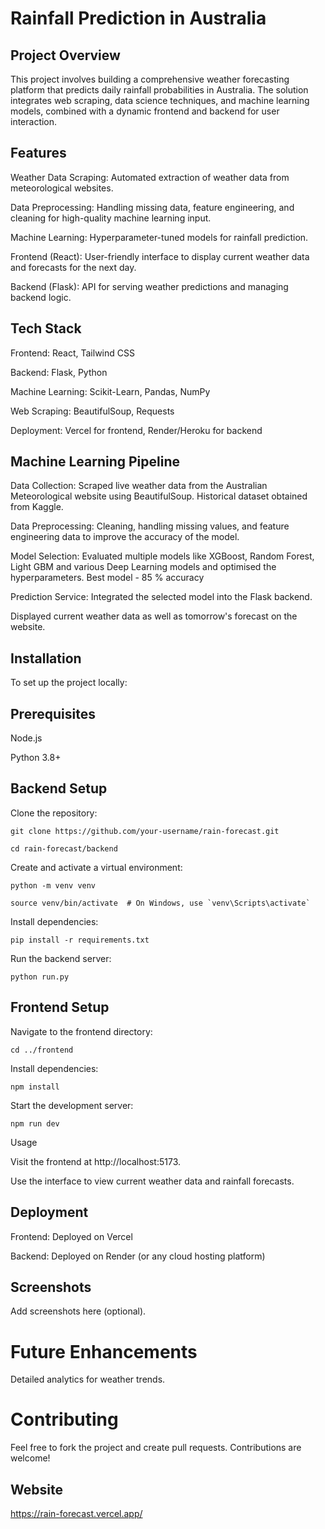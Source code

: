 # Rainfall Prediction in Australia

## Project Overview

This project involves building a comprehensive weather forecasting platform that predicts daily rainfall probabilities in Australia. The solution integrates web scraping, data science techniques, and machine learning models, combined with a dynamic frontend and backend for user interaction.

## Features

Weather Data Scraping: Automated extraction of weather data from meteorological websites.

Data Preprocessing: Handling missing data, feature engineering, and cleaning for high-quality machine learning input.

Machine Learning: Hyperparameter-tuned models for rainfall prediction.

Frontend (React): User-friendly interface to display current weather data and forecasts for the next day.

Backend (Flask): API for serving weather predictions and managing backend logic.

## Tech Stack

Frontend: React, Tailwind CSS

Backend: Flask, Python

Machine Learning: Scikit-Learn, Pandas, NumPy

Web Scraping: BeautifulSoup, Requests

Deployment: Vercel for frontend, Render/Heroku for backend

## Machine Learning Pipeline

Data Collection: Scraped live weather data from the Australian Meteorological website using BeautifulSoup. Historical dataset obtained from Kaggle.

Data Preprocessing: Cleaning, handling missing values, and feature engineering data to improve the accuracy of the model.

Model Selection: Evaluated multiple models like XGBoost, Random Forest, Light GBM and various Deep Learning models and optimised the hyperparameters. Best model - 85 % accuracy

Prediction Service: Integrated the selected model into the Flask backend.

Displayed current weather data as well as tomorrow's forecast on the website.

## Installation

To set up the project locally:

## Prerequisites

Node.js

Python 3.8+

## Backend Setup

Clone the repository:
```
git clone https://github.com/your-username/rain-forecast.git
```
```
cd rain-forecast/backend
```
Create and activate a virtual environment:
```
python -m venv venv
```
```
source venv/bin/activate  # On Windows, use `venv\Scripts\activate`
```
Install dependencies:
```
pip install -r requirements.txt
```
Run the backend server:
```
python run.py
```
## Frontend Setup

Navigate to the frontend directory:
```
cd ../frontend
```
Install dependencies:
```
npm install
```
Start the development server:
```
npm run dev
```
Usage

Visit the frontend at http://localhost:5173.

Use the interface to view current weather data and rainfall forecasts.


## Deployment

Frontend: Deployed on Vercel

Backend: Deployed on Render (or any cloud hosting platform)

## Screenshots

Add screenshots here (optional).

# Future Enhancements

Detailed analytics for weather trends.



# Contributing

Feel free to fork the project and create pull requests. Contributions are welcome!



## Website
https://rain-forecast.vercel.app/
